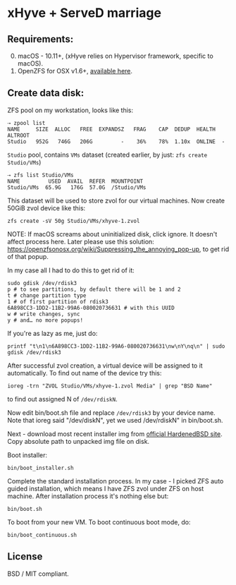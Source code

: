 # xHyve + ServeD marriage


## Requirements:

0. macOS - 10.11+, (xHyve relies on Hypervisor framework, specific to macOS).
1. OpenZFS for OSX v1.6+, [available here](https://openzfsonosx.org/wiki/Downloads).


## Create data disk:

ZFS pool on my workstation, looks like this:

```
⇢ zpool list
NAME     SIZE  ALLOC   FREE  EXPANDSZ   FRAG    CAP  DEDUP  HEALTH  ALTROOT
Studio   952G   746G   206G         -    36%    78%  1.10x  ONLINE  -
```

`Studio` pool, contains `VMs` dataset (created earlier, by just: `zfs create Studio/VMs`)

```
⇢ zfs list Studio/VMs
NAME         USED  AVAIL  REFER  MOUNTPOINT
Studio/VMs  65.9G   176G  57.0G  /Studio/VMs
```

This dataset will be used to store zvol for our virtual machines. Now create 50GiB zvol device like this:

```
zfs create -sV 50g Studio/VMs/xhyve-1.zvol
```

NOTE: If macOS screams about uninitialized disk, click ignore. It doesn't affect process here. Later please use this solution: https://openzfsonosx.org/wiki/Suppressing_the_annoying_pop-up, to get rid of that popup.

In my case all I had to do this to get rid of it:

```
sudo gdisk /dev/rdisk3
p # to see partitions, by default there will be 1 and 2
t # change partition type
1 # of first partition of rdisk3
6A898CC3-1DD2-11B2-99A6-080020736631 # with this UUID
w # write changes, sync
y # and… no more popups!
```

If you're as lazy as me, just do:

```
printf "t\n1\n6A898CC3-1DD2-11B2-99A6-080020736631\nw\nY\nq\n" | sudo gdisk /dev/rdisk3
```


After successful zvol creation, a virtual device will be assigned to it automatically. To find out name of the device try this:

```
ioreg -trn "ZVOL Studio/VMs/xhyve-1.zvol Media" | grep "BSD Name"
```

to find out assigned N of `/dev/rdiskN`.

Now edit bin/boot.sh file and replace `/dev/rdisk3` by your device name. Note that ioreg said "/dev/diskN", yet we used /dev/rdiskN" in bin/boot.sh.

Next - download most recent installer img from [official HardenedBSD site](http://installer.hardenedbsd.org/hardened_11_stable_master-LAST/). Copy absolute path to unpacked img file on disk.

Boot installer:

```
bin/boot_installer.sh
```

Complete the standard installation process. In my case - I picked ZFS auto guided installation, which means I have ZFS zvol under ZFS on host machine. After installation process it's nothing else but:

```
bin/boot.sh
```

To boot from your new VM. To boot continuous boot mode, do:

```
bin/boot_continuous.sh
```



## License

BSD / MIT compliant.

